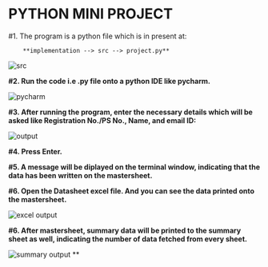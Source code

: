 # PYTHON MINI PROJECT

#1. The program is a python file which is in present at:

        **implementation --> src --> project.py**
          
![src](https://user-images.githubusercontent.com/78867425/112091026-9aaae100-8bba-11eb-88b4-a1c3f9dab420.PNG)

**#2. Run the code i.e .py file onto a python IDE like pycharm.**

![pycharm](https://user-images.githubusercontent.com/78867425/112091348-32a8ca80-8bbb-11eb-882c-6dc651c35e63.PNG)

**#3. After running the program, enter the necessary details which will be asked like Registration No./PS No., Name, and email ID:**

![output](https://user-images.githubusercontent.com/78867425/112091739-0b063200-8bbc-11eb-9733-fc1c70ea1036.PNG)

**#4. Press Enter.**

**#5. A message will be diplayed on the terminal window, indicating that the data has been written on the mastersheet.**

**#6. Open the Datasheet excel file. And you can see the data printed onto the mastersheet.**

![excel output](https://user-images.githubusercontent.com/78867425/112092254-26be0800-8bbd-11eb-9ca6-425a3edaf681.PNG)

**#6. After mastersheet, summary data will be printed to the summary sheet as well, indicating the number of data fetched from every sheet.**

![summary output](https://user-images.githubusercontent.com/78867425/112092375-5cfb8780-8bbd-11eb-9295-a78d50136099.PNG)
**
